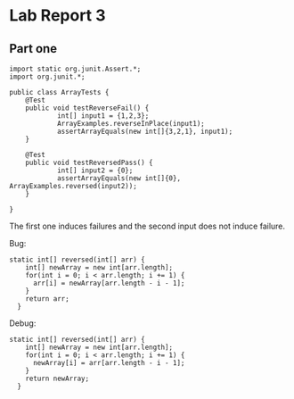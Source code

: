 <h1>Lab Report 3</h1>

<h2>Part one</h2>

```
import static org.junit.Assert.*;
import org.junit.*;

public class ArrayTests {
	@Test 
	public void testReverseFail() {
    		int[] input1 = {1,2,3};
    		ArrayExamples.reverseInPlace(input1);
    		assertArrayEquals(new int[]{3,2,1}, input1);
	}

  	@Test
	public void testReversedPass() {
    		int[] input2 = {0};
    		assertArrayEquals(new int[]{0}, ArrayExamples.reversed(input2));
  	}

}
```

The first one induces failures and the second input does not induce failure.

Bug:
```
static int[] reversed(int[] arr) {
    int[] newArray = new int[arr.length];
    for(int i = 0; i < arr.length; i += 1) {
      arr[i] = newArray[arr.length - i - 1];
    }
    return arr;
  }
```

Debug:
```
static int[] reversed(int[] arr) {
    int[] newArray = new int[arr.length];
    for(int i = 0; i < arr.length; i += 1) {
      newArray[i] = arr[arr.length - i - 1];
    }
    return newArray;
  }
```
